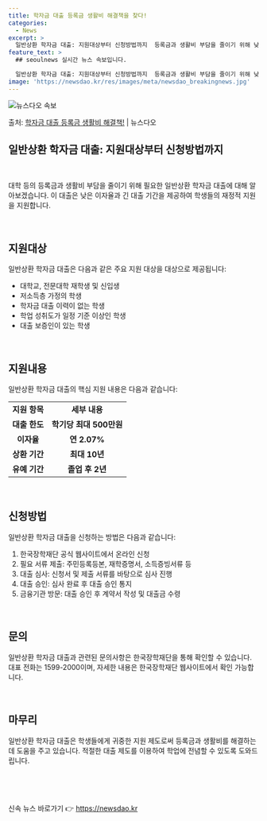 ```yaml
---
title: 학자금 대출 등록금 생활비 해결책을 찾다!
categories:
  - News
excerpt: >
  일반상환 학자금 대출: 지원대상부터 신청방법까지  등록금과 생활비 부담을 줄이기 위해 낮은 이자와 긴 대출기…
feature_text: >
  ## seoulnews 실시간 뉴스 속보입니다.

  일반상환 학자금 대출: 지원대상부터 신청방법까지  등록금과 생활비 부담을 줄이기 위해 낮은 이자와 긴 대출기…
image: 'https://newsdao.kr/res/images/meta/newsdao_breakingnews.jpg'
---
```


![뉴스다오 속보](https://newsdao.kr/res/images/meta/newsdao_breakingnews.jpg)

<p>출처: <a href="https://newsdao.kr/4027" rel="dofollow">학자금 대출 등록금 생활비 해결책!</a> | 뉴스다오</p>

<h2 data-ke-size="size26">일반상환 학자금 대출: 지원대상부터 신청방법까지</h2>
<p data-ke-size="size16">&nbsp;</p>
대학 등의 등록금과 생활비 부담을 줄이기 위해 필요한 일반상환 학자금 대출에 대해 알아보겠습니다. 이 대출은 낮은 이자율과 긴 대출 기간을 제공하여 학생들의 재정적 지원을 지원합니다.
<p data-ke-size="size16">&nbsp;</p>

<h2 data-ke-size="size24">지원대상</h2>
<p data-ke-size="size16">일반상환 학자금 대출은 다음과 같은 주요 지원 대상을 대상으로 제공됩니다:</p>
<ul>
<li>대학교, 전문대학 재학생 및 신입생</li>
<li>저소득층 가정의 학생</li>
<li>학자금 대출 이력이 없는 학생</li>
<li>학업 성취도가 일정 기준 이상인 학생</li>
<li>대출 보증인이 있는 학생</li>
</ul>
<p data-ke-size="size16">&nbsp;</p>

<h2 data-ke-size="size24">지원내용</h2>
<p data-ke-size="size16">일반상환 학자금 대출의 핵심 지원 내용은 다음과 같습니다:</p>
<table>
<tbody>
<tr>
<td style="text-align: center; height: 17px;"><b>지원 항목</b></td>
<td style="text-align: center; height: 17px;"><b>세부 내용</b></td>
</tr>
<tr>
<td style="text-align: center; height: 17px;"><b>대출 한도</b></td>
<td style="text-align: center; height: 17px;"><b>학기당 최대 500만원</b></td>
</tr>
<tr>
<td style="text-align: center; height: 17px;"><b>이자율</b></td>
<td style="text-align: center; height: 17px;"><b>연 2.07%</b></td>
</tr>
<tr>
<td style="text-align: center; height: 17px;"><b>상환 기간</b></td>
<td style="text-align: center; height: 17px;"><b>최대 10년</b></td>
</tr>
<tr>
<td style="text-align: center; height: 17px;"><b>유예 기간</b></td>
<td style="text-align: center; height: 17px;"><b>졸업 후 2년</b></td>
</tr>
</tbody>
</table>
<p data-ke-size="size16">&nbsp;</p>

<h2 data-ke-size="size24">신청방법</h2>
<p data-ke-size="size16">일반상환 학자금 대출을 신청하는 방법은 다음과 같습니다:</p>
<ol>
<li>한국장학재단 공식 웹사이트에서 온라인 신청</li>
<li>필요 서류 제출: 주민등록등본, 재학증명서, 소득증빙서류 등</li>
<li>대출 심사: 신청서 및 제출 서류를 바탕으로 심사 진행</li>
<li>대출 승인: 심사 완료 후 대출 승인 통지</li>
<li>금융기관 방문: 대출 승인 후 계약서 작성 및 대출금 수령</li>
</ol>
<p data-ke-size="size16">&nbsp;</p>

<h2 data-ke-size="size24">문의</h2>
<p data-ke-size="size16">일반상환 학자금 대출과 관련된 문의사항은 한국장학재단을 통해 확인할 수 있습니다. 대표 전화는 1599-2000이며, 자세한 내용은 한국장학재단 웹사이트에서 확인 가능합니다.</p>
<p data-ke-size="size16">&nbsp;</p>

<h2 data-ke-size="size24">마무리</h2>
<p data-ke-size="size16">일반상환 학자금 대출은 학생들에게 귀중한 지원 제도로써 등록금과 생활비를 해결하는데 도움을 주고 있습니다. 적절한 대출 제도를 이용하여 학업에 전념할 수 있도록 도와드립니다.</p>
<p data-ke-size="size16">&nbsp;</p>
<p data-ke-size="size16">&nbsp;</p>

<p data-ke-size="size16"></p> 

신속 뉴스 바로가기 👉 <a href="https://newsdao.kr" rel="dofollow">https://newsdao.kr</a>


